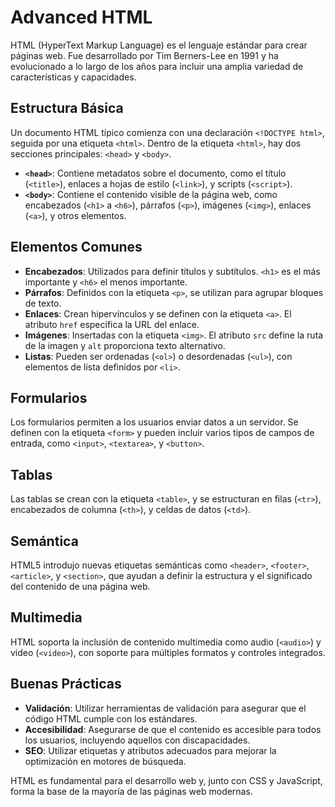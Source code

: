 # Advanced HTML

HTML (HyperText Markup Language) es el lenguaje estándar para crear páginas web. Fue desarrollado por Tim Berners-Lee en 1991 y ha evolucionado a lo largo de los años para incluir una amplia variedad de características y capacidades.

## Estructura Básica
Un documento HTML típico comienza con una declaración `<!DOCTYPE html>`, seguida por una etiqueta `<html>`. Dentro de la etiqueta `<html>`, hay dos secciones principales: `<head>` y `<body>`.

- **`<head>`**: Contiene metadatos sobre el documento, como el título (`<title>`), enlaces a hojas de estilo (`<link>`), y scripts (`<script>`).
- **`<body>`**: Contiene el contenido visible de la página web, como encabezados (`<h1>` a `<h6>`), párrafos (`<p>`), imágenes (`<img>`), enlaces (`<a>`), y otros elementos.

## Elementos Comunes
- **Encabezados**: Utilizados para definir títulos y subtítulos. `<h1>` es el más importante y `<h6>` el menos importante.
- **Párrafos**: Definidos con la etiqueta `<p>`, se utilizan para agrupar bloques de texto.
- **Enlaces**: Crean hipervínculos y se definen con la etiqueta `<a>`. El atributo `href` especifica la URL del enlace.
- **Imágenes**: Insertadas con la etiqueta `<img>`. El atributo `src` define la ruta de la imagen y `alt` proporciona texto alternativo.
- **Listas**: Pueden ser ordenadas (`<ol>`) o desordenadas (`<ul>`), con elementos de lista definidos por `<li>`.

## Formularios
Los formularios permiten a los usuarios enviar datos a un servidor. Se definen con la etiqueta `<form>` y pueden incluir varios tipos de campos de entrada, como `<input>`, `<textarea>`, y `<button>`.

## Tablas
Las tablas se crean con la etiqueta `<table>`, y se estructuran en filas (`<tr>`), encabezados de columna (`<th>`), y celdas de datos (`<td>`).

## Semántica
HTML5 introdujo nuevas etiquetas semánticas como `<header>`, `<footer>`, `<article>`, y `<section>`, que ayudan a definir la estructura y el significado del contenido de una página web.

## Multimedia
HTML soporta la inclusión de contenido multimedia como audio (`<audio>`) y video (`<video>`), con soporte para múltiples formatos y controles integrados.

## Buenas Prácticas
- **Validación**: Utilizar herramientas de validación para asegurar que el código HTML cumple con los estándares.
- **Accesibilidad**: Asegurarse de que el contenido es accesible para todos los usuarios, incluyendo aquellos con discapacidades.
- **SEO**: Utilizar etiquetas y atributos adecuados para mejorar la optimización en motores de búsqueda.

HTML es fundamental para el desarrollo web y, junto con CSS y JavaScript, forma la base de la mayoría de las páginas web modernas.